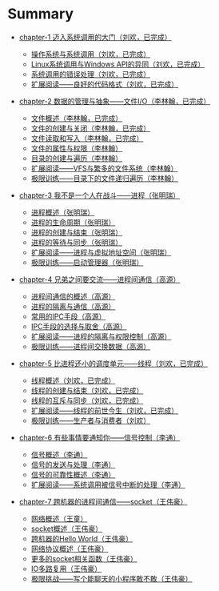 # Summary

* [chapter-1 迈入系统调用的大门（刘欢，已完成）](chapter-1/README.md)
    * [操作系统与系统调用（刘欢，已完成）](chapter-1/os&syscall.md)
    * [Linux系统调用与Windows API的异同（刘欢，已完成）](chapter-1/linux_syacall&windows_api.md)
    * [系统调用的错误处理（刘欢，已完成）](chapter-1/system_call_error.md)
    * [扩展阅读——良好的代码格式（刘欢，已完成）](chapter-1/code_format.md)

* [chapter-2 数据的管理与抽象——文件I/O（李林翰，已完成）](chapter-2/README.md)
    * [文件概述（李林翰，已完成）](chapter-2/overview.md)
    * [文件的创建与关闭（李林翰，已完成）](chapter-2/open_close.md)
    * [文件读取和写入（李林翰，已完成）]()
    * [文件的属性与权限（李林翰）]()
    * [目录的创建与遍历（李林翰）]()
    * [扩展阅读——VFS与繁多的文件系统（李林翰）]()
    * [极限训练——目录下的文件递归遍历（李林翰）]()

* [chapter-3 我不是一个人在战斗——进程（张明瑞）](chapter-3/README.md)
    * [进程概述（张明瑞）]()
    * [进程的生命周期（张明瑞）]()
    * [进程的创建与结束（张明瑞）]()
    * [进程的等待与同步（张明瑞）]()
    * [扩展阅读——进程与虚拟地址空间（张明瑞）]()
    * [极限训练——启动管理器（张明瑞）]()

* [chapter-4 兄弟之间要交流——进程间通信（高源）](chapter-4/README.md)
    * [进程间通信的概述（高源）]()
    * [进程的隔离与通信（高源）]()
    * [常用的IPC手段（高源）]()
    * [IPC手段的选择与取舍（高源）]()
    * [扩展阅读——进程的隔离与权限控制（高源）]()
    * [极限训练——进程间交换数据（高源）]()

* [chapter-5 比进程还小的调度单元——线程（刘欢，已完成）](chapter-5/README.md)
    * [线程概述（刘欢，已完成）](chapter-5/thread_overview.md)
    * [线程的创建与结束（刘欢，已完成）](chapter-5/thread_create.md)
    * [线程的互斥与同步（刘欢，已完成）](chapter-5/thread_mutex.md)
    * [扩展阅读——线程的前世今生（刘欢，已完成）](chapter-5/linux-thread-history.md)
    * [极限训练——生产者与消费者（刘欢）](chapter-5/producer_consumer.md)

* [chapter-6 有些事情要通知你——信号控制（李通）](chapter-6/README.md)
    * [信号概述（李通）]()
    * [信号的发送与处理（李通）]()
    * [信号的可靠性概述（李通）]()
    * [扩展阅读——系统调用被信号中断的处理（李通）]()

* [chapter-7 跨机器的进程间通信——socket（王伟豪）](chapter-7/README.md)
    * [网络概述（王童）]()
    * [socket概述（王伟豪）]()
    * [跨机器的Hello World（王伟豪）]()
    * [网络协议概述（王伟豪）]()
    * [更多的socket相关函数（王伟豪）]()
    * [IO多路复用（王伟豪）]()
    * [极限挑战——写个能聊天的小程序敢不敢（王伟豪）]()
